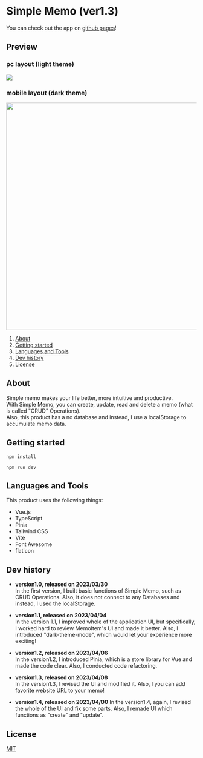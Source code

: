 # Simple Memo (ver1.3)

You can check out the app on [github pages](https://seiya-tagami.github.io/Simple-Memo/)!

## Preview

### pc layout (light theme)

<img src="https://user-images.githubusercontent.com/107479598/230705353-f0628c69-3d7d-4d75-99a5-87b2722c01b3.png"/>

### mobile layout (dark theme)

<img src="https://user-images.githubusercontent.com/107479598/230705440-f0949dac-fecc-488c-b91a-659f91da0df4.png" height="600"/>

1. [About](#About)
1. [Getting started](#Getting%20started)
1. [Languages and Tools](#Languages%20and%20Tools)
1. [Dev history](#Dev%20history)
1. [License](#License)

## About

Simple memo makes your life better, more intuitive and productive.  
With Simple Memo, you can create, update, read and delete a memo (what is called "CRUD" Operations).  
Also, this product has a no database and instead, I use a localStorage to accumulate memo data.

## Getting started

```
npm install
```

```
npm run dev
```

## Languages and Tools

This product uses the following things:

- Vue.js
- TypeScript
- Pinia
- Tailwind CSS
- Vite
- Font Awesome
- flaticon

## Dev history

- **version1.0, released on 2023/03/30**  
  In the first version, I built basic functions of Simple Memo, such as CRUD Operations. Also, it does not connect to any Databases and instead, I used the localStorage.

- **version1.1, released on 2023/04/04**  
  In the version 1.1, I improved whole of the application UI, but specifically, I worked hard to review MemoItem's UI and made it better. Also, I introduced "dark-theme-mode", which would let your experience more exciting!

- **version1.2, released on 2023/04/06**  
  In the version1.2, I introduced Pinia, which is a store library for Vue and made the code clear. Also, I conducted code refactoring.

- **version1.3, released on 2023/04/08**  
  In the version1.3, I revised the UI and modified it. Also, I you can add favorite website URL to your memo!

- **version1.4, released on 2023/04/00**
  In the version1.4, again, I revised the whole of the UI and fix some parts. Also, I remade UI which functions as "create" and "update".

## License

[MIT](https://choosealicense.com/licenses/mit/)
